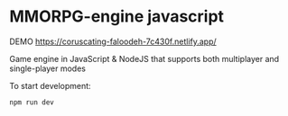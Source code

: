 # MMORPG-engine javascript

DEMO https://coruscating-faloodeh-7c430f.netlify.app/


Game engine in JavaScript & NodeJS that supports both multiplayer and single-player modes

To start development:

```shell
npm run dev
```
